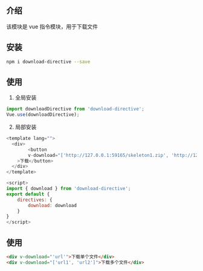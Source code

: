 ## 介绍
该模块是 vue 指令模块，用于下载文件

## 安装
```bash
npm i download-directive --save
```

## 使用
1. 全局安装 
```js
import downloadDirective from 'download-directive';
Vue.use(downloadDirective);
```

2. 局部安装
```js
<template lang="">
  <div>
        <button
        v-download="['http://127.0.0.1:59165/skeleton1.zip', 'http://127.0.0.1:59165/skeleton2.zip']"
    >下载</button>
  </div>
</template>

<script>
import { download } from 'download-directive';
export default {
	directives: {
		download: download
	}
}
</script>
```

## 使用
```html
<div v-download="'url'">下载单个文件</div>
<div v-download="['url1', 'url2']">下载多个文件</div>
```